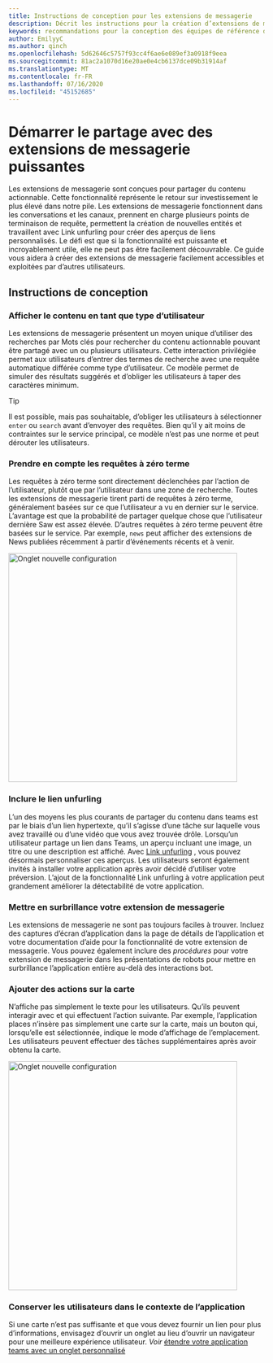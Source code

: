 ```yaml
---
title: Instructions de conception pour les extensions de messagerie
description: Décrit les instructions pour la création d’extensions de messagerie
keywords: recommandations pour la conception des équipes de référence des extensions de messagerie conseils
author: EmilyyC
ms.author: qinch
ms.openlocfilehash: 5d62646c5757f93cc4f6ae6e089ef3a0918f9eea
ms.sourcegitcommit: 81ac2a1070d16e20ae0e4cb6137dce09b31914af
ms.translationtype: MT
ms.contentlocale: fr-FR
ms.lasthandoff: 07/16/2020
ms.locfileid: "45152685"
---
```

# <a name="start-sharing-with-powerful-messaging-extensions"></a>Démarrer le partage avec des extensions de messagerie puissantes

Les extensions de messagerie sont conçues pour partager du contenu actionnable. Cette fonctionnalité représente le retour sur investissement le plus élevé dans notre pile. Les extensions de messagerie fonctionnent dans les conversations et les canaux, prennent en charge plusieurs points de terminaison de requête, permettent la création de nouvelles entités et travaillent avec Link unfurling pour créer des aperçus de liens personnalisés. Le défi est que si la fonctionnalité est puissante et incroyablement utile, elle ne peut pas être facilement découvrable. Ce guide vous aidera à créer des extensions de messagerie facilement accessibles et exploitées par d’autres utilisateurs.

## <a name="design-guidelines"></a>Instructions de conception

### <a name="show-content-as-a-user-type"></a>Afficher le contenu en tant que type d’utilisateur

Les extensions de messagerie présentent un moyen unique d’utiliser des recherches par Mots clés pour rechercher du contenu actionnable pouvant être partagé avec un ou plusieurs utilisateurs. Cette interaction privilégiée permet aux utilisateurs d’entrer des termes de recherche avec une requête automatique différée comme type d’utilisateur. Ce modèle permet de simuler des résultats suggérés et d’obliger les utilisateurs à taper des caractères minimum.

> [!TIP]
>Il est possible, mais pas souhaitable, d’obliger les utilisateurs à sélectionner `enter` ou `search` avant d’envoyer des requêtes. Bien qu’il y ait moins de contraintes sur le service principal, ce modèle n’est pas une norme et peut dérouter les utilisateurs.

### <a name="consider-zero-term-queries"></a>Prendre en compte les requêtes à zéro terme

Les requêtes à zéro terme sont directement déclenchées par l’action de l’utilisateur, plutôt que par l’utilisateur dans une zone de recherche. Toutes les extensions de messagerie tirent parti de requêtes à zéro terme, généralement basées sur ce que l’utilisateur a vu en dernier sur le service. L’avantage est que la probabilité de partager quelque chose que l’utilisateur dernière Saw est assez élevée. D’autres requêtes à zéro terme peuvent être basées sur le service. Par exemple, `news` peut afficher des extensions de News publiées récemment à partir d’événements récents et à venir.

<img width="450px" title="Onglet nouvelle configuration" src="../../assets/images/messaging-extension/zero-term-query.png" />

### <a name="include-link-unfurling"></a>Inclure le lien unfurling

L’un des moyens les plus courants de partager du contenu dans teams est par le biais d’un lien hypertexte, qu’il s’agisse d’une tâche sur laquelle vous avez travaillé ou d’une vidéo que vous avez trouvée drôle. Lorsqu’un utilisateur partage un lien dans Teams, un aperçu incluant une image, un titre ou une description est affiché. Avec [Link unfurling](../how-to/link-unfurling.md) , vous pouvez désormais personnaliser ces aperçus. Les utilisateurs seront également invités à installer votre application après avoir décidé d’utiliser votre préversion. L’ajout de la fonctionnalité Link unfurling à votre application peut grandement améliorer la détectabilité de votre application.

### <a name="highlight-your-messaging-extension"></a>Mettre en surbrillance votre extension de messagerie

Les extensions de messagerie ne sont pas toujours faciles à trouver. Incluez des captures d’écran d’application dans la page de détails de l’application et votre documentation d’aide pour la fonctionnalité de votre extension de messagerie. Vous pouvez également inclure des *procédures* pour votre extension de messagerie dans les présentations de robots pour mettre en surbrillance l’application entière au-delà des interactions bot.

### <a name="add-actions-on-card"></a>Ajouter des actions sur la carte

N’affiche pas simplement le texte pour les utilisateurs. Qu’ils peuvent interagir avec et qui effectuent l’action suivante. Par exemple, l’application places n’insère pas simplement une carte sur la carte, mais un bouton qui, lorsqu’elle est sélectionnée, indique le mode d’affichage de l’emplacement. Les utilisateurs peuvent effectuer des tâches supplémentaires après avoir obtenu la carte.

<img width="450px" title="Onglet nouvelle configuration" src="../../assets/images/messaging-extension/action-on-card.png" />

### <a name="keep-users-in-the-app-context"></a>Conserver les utilisateurs dans le contexte de l’application

Si une carte n’est pas suffisante et que vous devez fournir un lien pour plus d’informations, envisagez d’ouvrir un onglet au lieu d’ouvrir un navigateur pour une meilleure expérience utilisateur. *Voir* [étendre votre application teams avec un onglet personnalisé](../../tabs/how-to/add-tab.md)
